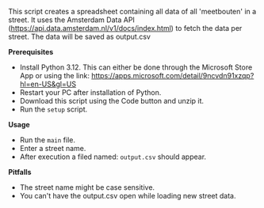 This script creates a spreadsheet containing all data of all 'meetbouten' in a street.
It uses the Amsterdam Data API (https://api.data.amsterdam.nl/v1/docs/index.html) to fetch the data per street. The data will be saved as output.csv

**Prerequisites**
- Install Python 3.12. This can either be done through the Microsoft Store App or using the link: https://apps.microsoft.com/detail/9ncvdn91xzqp?hl=en-US&gl=US
- Restart your PC after installation of Python.
- Download this script using the Code button and unzip it.
- Run the ``setup`` script.

**Usage**
- Run the ``main`` file.
- Enter a street name.
- After execution a filed named: ``output.csv`` should appear.

**Pitfalls**
- The street name might be case sensitive.
- You can't have the output.csv open while loading new street data.
